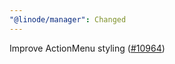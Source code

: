 ```yaml
---
"@linode/manager": Changed
---
```


Improve ActionMenu styling ([#10964](https://github.com/linode/manager/pull/10964))
